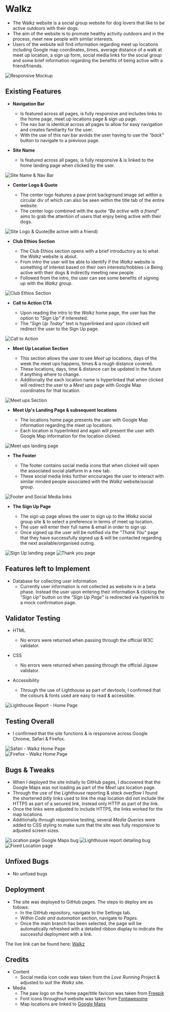 # Walkz
-  The Walkz website is a social group website for dog lovers that like to be active outdoors with their dogs.
-  The aim of the website is to promote healthy activity outdoors and in the process, meet new people with similar interests.
-  Users of the website will find information regarding meet up locations including Google map coordinates, times, average distance of a walk at meet up location, a sign up form, social media links for the social group and some brief information regarding the benefits of being active with a friend/friends.

![Responsive Mockup](https://github.com/Simonb567/portfolio-1/blob/main/media/walkz-mockup.png)

## Existing Features
-   **Navigation Bar**
    -   Is featured across all pages, is fully responsive and includes links to the home page, meet up locations page & sign up page.
    -   The nav bar is identical across all pages to allow for easy navigation and creates familiarity for the user.
    -   With the use of this nav bar avoids the user having to use the *"back"* button to navigate to a previous page.

-   **Site Name**
    -   Is featured across all pages, is fully responsive & is linked to the home landing page when clicked by the user.

![Site Name & Nav Bar](https://github.com/Simonb567/portfolio-1/blob/main/media/walkz-nav-bar.png)

-   **Center Logo & Quote**

    -   The center logo features a paw print background image set within a circular div of which can also be seen within the title tab of the entire website.
    -   The center logo combined with the quote _"Be active with a friend"_ aims to grab the attention of users that enjoy being active with their dogs.

![Site Logo & Quote(Be active with a friend)](https://github.com/Simonb567/portfolio-1/blob/main/media/walkz-center-logo-fav.png)

-   **Club Ethios Section**

    -   The Club Ethios section opens with a brief introductory as to what the _Walkz_ website is about.
    -   From intro the user will be able to identify if the _Walkz_ website is something of interest based on their own interests/hobbies i.e Being active with their dogs & indirectly meeting new people.
    -   Followed from the intro, the user can see some benefits of signing up with the _Walkz_ group.

![Club Ethios Section](https://github.com/Simonb567/portfolio-1/blob/main/media/walkz-club-ethios.png)

-   **Call to Action CTA**

    -   Upon reading the intro to the _Walkz_ home page, the user has the option to _"Sign Up"_ if interested.
    -   The _"Sign Up Today"_ text is hyperlinked and upon clicked will redirect the user to the Sign Up page.

![Call to Action](https://github.com/Simonb567/portfolio-1/blob/main/media/walkz-signup.png)

-   **Meet Up Location Section**

    -   This section allows the user to see _Meet up_ locations, days of the week the meet ups happens, times & a rough distance covered.
    -   These locations, days, time & distance can be updated in the future if anything where to change.
    -   Additionally the each location name is hyperlinked that when clicked will redirect the user to a _Meet ups_ page with Google Map coordinates for that location.

![Meet ups Section](https://github.com/Simonb567/portfolio-1/blob/main/media/walkz-locations.png)

-   **Meet Up's Landing Page & subsequent locations**

    -   The locations home page presents the user with Google Map information regarding the meet up locations.
    -   Each location is hyperlinked and again will present the user with Google Map information for the location clicked.

![Meet ups landing page](https://github.com/Simonb567/portfolio-1/blob/main/media/walkz-location-landing-page.png)

-   **The Footer**

    -   The footer contains social media icons that when clicked will open the associated social platform in a new tab.
    -   These social media links further encourages the user to interact with similar minded people associated with the _Walkz_ website/social group.

![Footer and Social Media links](https://github.com/Simonb567/portfolio-1/blob/main/media/walkz-footer-social-media.png)

-   **The Sign Up Page**

    - The sign up page allows the user to sign up to the *Walkz* social group site & to select a preference in terms of meet up location.
    - The user will enter their full name & email in order to sign up.
    - Once signed up the user will be notified via the *"Thank You"* page that they have successfully signed up & will be contacted regarding the next available/organised outing.

![Sign Up landing page](https://github.com/Simonb567/portfolio-1/blob/main/media/walkz-signup-page.png)
![Thank you page](https://github.com/Simonb567/portfolio-1/blob/main/media/walkz-thank-you-page.png)

## Features left to Implement
-  Database for collecting user information
   - Currently user information is not collected as website is in a beta phase. Instead the user upon entering their information & clicking the *"Sign Up"* button on the *"Sign Up Page"* is redirected via hyperlink to a mock confirmation page.

## Validator Testing
-  HTML
   - No errors were returned when passing through the official W3C validator.

-  CSS
   - No errors were returned when passing through the official Jigsaw validator.

-  Accessibility
   - Through the use of Lighthouse as part of devtools, I confirmed that the colours & fonts used are easy to read & accessible.

![Lighthouse Report - Home Page](https://github.com/Simonb567/portfolio-1/blob/main/media/walkz-access-home-page.png)

## Testing Overall
-  I confirmed that the site functions & is responsive across Google Chrome, Safari & Firefox.

![Safari - Walkz Home Page](https://github.com/Simonb567/portfolio-1/blob/main/media/walkz-safari.png)   
![Firefox - Walkz Home Page](https://github.com/Simonb567/portfolio-1/blob/main/media/walkz-firefox.png)   

## Bugs & Tweaks
- When I deployed the site initially to GitHub pages, I discovered that the Google Maps was not loading as part of the *Meet ups* location page.
- Through the use of the *Lighthouse* reporting & *stack overflow* I found the shortened *bitly* links used to link the map location did not include the HTTPS as part of a secured link, instead only HTTP as part of the link.
- Once the links were adjusted to include HTTPS, the links worked for the map locations.
- Additionally through responsive testing, several *Media Queries* were added to CSS styling to make sure that the site was fully responsive to adjusted screen sizes.

![Location page Google Maps bug](https://github.com/Simonb567/portfolio-1/blob/main/media/walkz-access-bb-bug.png)
![Lighthouse report detailing bug](https://github.com/Simonb567/portfolio-1/blob/main/media/walkz-access-bb-bug-info.png)
![Fixed Location page](https://github.com/Simonb567/portfolio-1/blob/main/media/walkz-access-bb.png)

## Unfixed Bugs

-  No unfixed bugs

## Deployment

-   The site was deployed to GitHub pages. The steps to deploy are as follows:
    - In the GitHub repository, navigate to the Settings tab.
    - Within *Code and automation* section, navigate to *Pages*.
    - Once the main branch has been selected, the page will be automatically refreshed with a detailed ribbon display to indicate the successful deployment with a link.

The live link can be found here: [Walkz](https://simonb567.github.io/portfolio-1/index.html)

## Credits

-   Content
    - Social media icon code was taken from the *Love Running* Project & adjusted to suit the *Walkz* site.
-   Media
    - The paw logo on the home page/title favicon was taken from [Freepik](https://www.freepik.com/)
    - Font icons throughout website was taken from [Fontawesome](https://fontawesome.com/icons)
    - Map locations are linked to [Google Maps](https://www.google.com/maps)
